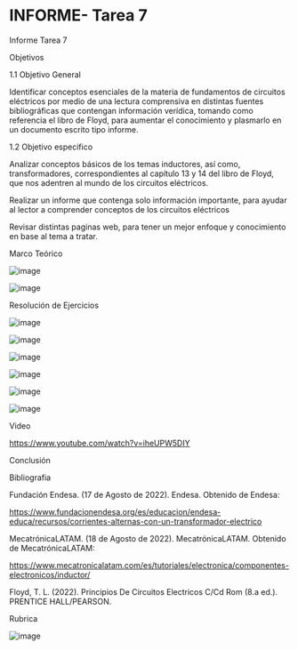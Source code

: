 # INFORME- Tarea 7
Informe Tarea 7

Objetivos

1.1 Objetivo General 

Identificar conceptos esenciales de la materia de fundamentos de circuitos eléctricos por medio de una lectura comprensiva en distintas fuentes bibliográficas que contengan información verídica, tomando como referencia el libro de Floyd, para aumentar el conocimiento y plasmarlo en un documento escrito tipo informe.

1.2 Objetivo especifico

Analizar conceptos básicos de los temas inductores, así como, transformadores, correspondientes al capítulo 13 y 14 del libro de Floyd, que nos adentren al mundo de los circuitos eléctricos.

Realizar un informe que contenga solo información importante, para ayudar al lector a comprender conceptos de los circuitos eléctricos

Revisar distintas paginas web, para tener un mejor enfoque y conocimiento en base al tema a tratar.

Marco Teórico 

![image](https://user-images.githubusercontent.com/105691698/185445753-51042cb3-9d04-4349-83cc-5347df73ff87.png)


![image](https://user-images.githubusercontent.com/105691698/185448501-c440d687-67c1-42d1-aaae-70118a3e5988.png)

Resolución de Ejercicios

![image](https://user-images.githubusercontent.com/105691698/185448749-195a8921-4670-4143-b6ba-7f4f3cac3755.png)

![image](https://user-images.githubusercontent.com/105691698/185448910-11a43e32-b403-4fe1-b225-063f0b384a22.png)

![image](https://user-images.githubusercontent.com/105691698/185449060-03c43e09-58ed-4301-a73d-9a1e8081e7c0.png)

![image](https://user-images.githubusercontent.com/105691698/185449142-9539f397-9445-417b-b5ad-803f65a49d61.png)

![image](https://user-images.githubusercontent.com/105691698/185449210-e5b0df0b-42b7-4333-848b-988470554a84.png)

![image](https://user-images.githubusercontent.com/105691698/185449312-c0a4543b-6cb0-4806-8acd-f02166005215.png)

Video

https://www.youtube.com/watch?v=iheUPW5DIY

Conclusión



Bibliografia 

Fundación Endesa. (17 de Agosto de 2022). Endesa. Obtenido de Endesa: 

https://www.fundacionendesa.org/es/educacion/endesa-educa/recursos/corrientes-alternas-con-un-transformador-electrico

MecatrónicaLATAM. (18 de Agosto de 2022). MecatrónicaLATAM. Obtenido de MecatrónicaLATAM: 

https://www.mecatronicalatam.com/es/tutoriales/electronica/componentes-electronicos/inductor/

Floyd, T. L. (2022). Principios De Circuitos Electricos C/Cd Rom (8.a ed.). PRENTICE HALL/PEARSON.


Rubrica 

![image](https://user-images.githubusercontent.com/105691698/185450034-a2d495aa-5f6d-494a-9b40-0336131f3967.png)

